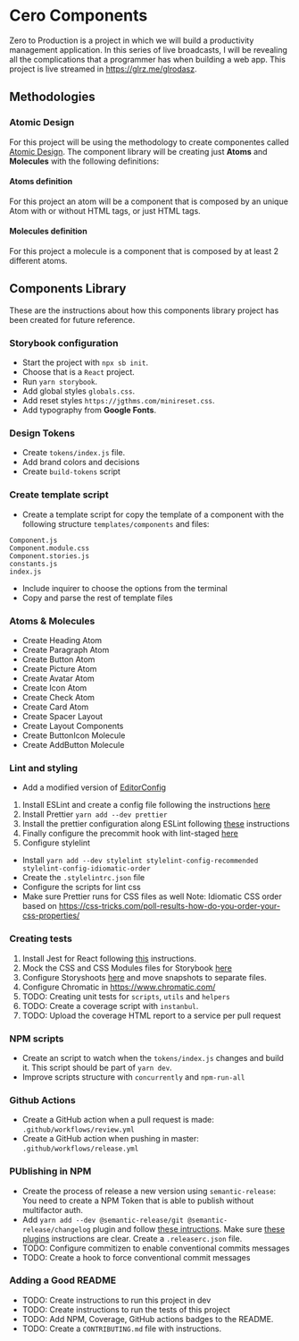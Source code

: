 # Cero Components

Zero to Production is a project in which we will build a productivity management application. In this series of live broadcasts, I will be revealing all the complications that a programmer has when building a web app. This project is live streamed in https://glrz.me/glrodasz.

## Methodologies

### Atomic Design

For this project will be using the methodology to create componentes called [Atomic Design](https://shop.bradfrost.com/products/atomic-design-ebook). The component library will be creating just **Atoms** and **Molecules** with the following definitions:

#### Atoms definition

For this project an atom will be a component that is composed by an unique Atom with or without HTML tags, or just HTML tags.

#### Molecules definition

For this project a molecule is a component that is composed by at least 2 different atoms.

## Components Library

These are the instructions about how this components library project has been created for future reference.

### Storybook configuration

- Start the project with `npx sb init`.
- Choose that is a `React` project.
- Run `yarn storybook`.
- Add global styles `globals.css`.
- Add reset styles `https://jgthms.com/minireset.css`.
- Add typography from **Google Fonts**.

### Design Tokens

- Create `tokens/index.js` file.
- Add brand colors and decisions
- Create `build-tokens` script

### Create template script

- Create a template script for copy the template of a component with
  the following structure `templates/components` and files:

```
Component.js
Component.module.css
Component.stories.js
constants.js
index.js
```

- Include inquirer to choose the options from the terminal
- Copy and parse the rest of template files

### Atoms & Molecules

- Create Heading Atom
- Create Paragraph Atom
- Create Button Atom
- Create Picture Atom
- Create Avatar Atom
- Create Icon Atom
- Create Check Atom
- Create Card Atom
- Create Spacer Layout
- Create Layout Components
- Create ButtonIcon Molecule
- Create AddButton Molecule

### Lint and styling

- Add a modified version of [EditorConfig](https://github.com/airbnb/javascript/blob/master/.editorconfig)

1. Install ESLint and create a config file following the instructions [here](https://eslint.org/docs/user-guide/getting-started#installation-and-usage)
2. Install Prettier `yarn add --dev prettier`
3. Install the prettier configuration along ESLint following [these](https://github.com/prettier/eslint-plugin-prettier#recommended-configuration) instructions
4. Finally configure the precommit hook with lint-staged [here](https://prettier.io/docs/en/precommit.html#option-1-lint-stagedhttpsgithubcomokonetlint-staged)
5. Configure stylelint

- Install `yarn add --dev stylelint stylelint-config-recommended stylelint-config-idiomatic-order`
- Create the `.stylelintrc.json` file
- Configure the scripts for lint css
- Make sure Prettier runs for CSS files as well
  Note: Idiomatic CSS order based on https://css-tricks.com/poll-results-how-do-you-order-your-css-properties/

### Creating tests

1. Install Jest for React following [this](https://jestjs.io/docs/en/tutorial-react) instructions.
2. Mock the CSS and CSS Modules files for Storybook [here](https://jestjs.io/docs/en/webpack#mocking-css-modules)
3. Configure Storyshoots [here](https://storybook.js.org/docs/react/workflows/snapshot-testing) and move snapshots to separate files.
4. Configure Chromatic in https://www.chromatic.com/
5. TODO: Creating unit tests for `scripts`, `utils` and `helpers`
6. TODO: Create a coverage script with `instanbul`.
7. TODO: Upload the coverage HTML report to a service per pull request

### NPM scripts

- Create an script to watch when the `tokens/index.js` changes and build it. This script should be part of `yarn dev`.
- Improve scripts structure with `concurrently` and `npm-run-all`

### Github Actions

- Create a GitHub action when a pull request is made: `.github/workflows/review.yml`
- Create a GitHub action when pushing in master: `.github/workflows/release.yml`

### PUblishing in NPM

- Create the process of release a new version using `semantic-release`: You need to create a NPM Token that is able to publish without multifactor auth.
- Add `yarn add --dev @semantic-release/git @semantic-release/changelog` plugin and follow [these intructions](https://github.com/semantic-release/semantic-release/blob/master/docs/recipes/github-actions.md#pushing-packagejson-changes-to-a-master-branch). Make sure [these plugins](https://semantic-release.gitbook.io/semantic-release/usage/plugins#plugins-installation) instructions are clear. Create a `.releaserc.json` file.
- TODO: Configure commitizen to enable conventional commits messages
- TODO: Create a hook to force conventional commit messages

### Adding a Good README

- TODO: Create instructions to run this project in dev
- TODO: Create instructions to run the tests of this project
- TODO: Add NPM, Coverage, GitHub actions badges to the README.
- TODO: Create a `CONTRIBUTING.md` file with instructions.
